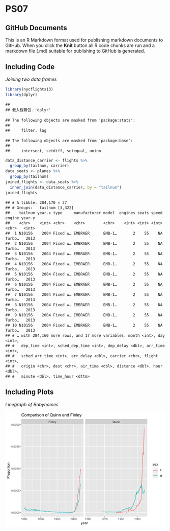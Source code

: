 PS07
================

## GitHub Documents

This is an R Markdown format used for publishing markdown documents to
GitHub. When you click the **Knit** button all R code chunks are run and
a markdown file (.md) suitable for publishing to GitHub is generated.

## Including Code

*Joining two data frames*

``` r
library(nycflights13)
library(dplyr)
```

    ## 
    ## 载入程辑包：'dplyr'

    ## The following objects are masked from 'package:stats':
    ## 
    ##     filter, lag

    ## The following objects are masked from 'package:base':
    ## 
    ##     intersect, setdiff, setequal, union

``` r
data_distance_carrier <- flights %>% 
  group_by(tailnum, carrier)
data_seats <- planes %>% 
  group_by(tailnum) 
joined_flights <- data_seats %>% 
  inner_join(data_distance_carrier, by = "tailnum")
joined_flights
```

    ## # A tibble: 284,170 × 27
    ## # Groups:   tailnum [3,322]
    ##    tailnum year.x type     manufacturer model  engines seats speed engine year.y
    ##    <chr>    <int> <chr>    <chr>        <chr>    <int> <int> <int> <chr>   <int>
    ##  1 N10156    2004 Fixed w… EMBRAER      EMB-1…       2    55    NA Turbo…   2013
    ##  2 N10156    2004 Fixed w… EMBRAER      EMB-1…       2    55    NA Turbo…   2013
    ##  3 N10156    2004 Fixed w… EMBRAER      EMB-1…       2    55    NA Turbo…   2013
    ##  4 N10156    2004 Fixed w… EMBRAER      EMB-1…       2    55    NA Turbo…   2013
    ##  5 N10156    2004 Fixed w… EMBRAER      EMB-1…       2    55    NA Turbo…   2013
    ##  6 N10156    2004 Fixed w… EMBRAER      EMB-1…       2    55    NA Turbo…   2013
    ##  7 N10156    2004 Fixed w… EMBRAER      EMB-1…       2    55    NA Turbo…   2013
    ##  8 N10156    2004 Fixed w… EMBRAER      EMB-1…       2    55    NA Turbo…   2013
    ##  9 N10156    2004 Fixed w… EMBRAER      EMB-1…       2    55    NA Turbo…   2013
    ## 10 N10156    2004 Fixed w… EMBRAER      EMB-1…       2    55    NA Turbo…   2013
    ## # … with 284,160 more rows, and 17 more variables: month <int>, day <int>,
    ## #   dep_time <int>, sched_dep_time <int>, dep_delay <dbl>, arr_time <int>,
    ## #   sched_arr_time <int>, arr_delay <dbl>, carrier <chr>, flight <int>,
    ## #   origin <chr>, dest <chr>, air_time <dbl>, distance <dbl>, hour <dbl>,
    ## #   minute <dbl>, time_hour <dttm>

## Including Plots

*Linegraph of Babynames*

![](README_files/figure-gfm/pressure-1.png)<!-- -->
